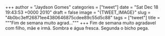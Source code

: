 
+++
author = "Jaydson Gomes"
categories = ["tweet"]
date = "Sat Dec 18 19:43:53 +0000 2010"
draft = false
image = "{TWEET_IMAGE}"
slug = "4b0bc3eff26871ee4380646875cdee89c55d5c88"
tags = ["tweet"]
title = """Fim de semana muito agrad..."""
+++
Fim de semana muito agradavel com filho, mãe e irmã. Sombra e água fresca. Segunda o bicho pega.
